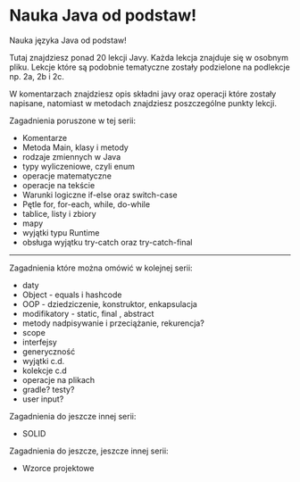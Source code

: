 # Nauka Java od podstaw!
Nauka języka Java od podstaw!

Tutaj znajdziesz ponad 20 lekcji Javy. Każda lekcja znajduje się w osobnym pliku. Lekcje które są podobnie tematyczne zostały podzielone na podlekcje np. 2a, 2b i 2c.

W komentarzach znajdziesz opis składni javy oraz operacji które zostały napisane, natomiast w metodach znajdziesz poszczególne punkty lekcji. 

Zagadnienia poruszone w tej serii:
* Komentarze
* Metoda Main, klasy i metody
* rodzaje zmiennych w Java
* typy wyliczeniowe, czyli enum
* operacje matematyczne
* operacje na tekście
* Warunki logiczne if-else oraz switch-case
* Pętle for, for-each, while, do-while
* tablice, listy i zbiory
* mapy
* wyjątki typu Runtime
* obsługa wyjątku try-catch oraz try-catch-final

---

Zagadnienia które można omówić w kolejnej serii:
* daty
* Object - equals i hashcode
* OOP - dziedziczenie, konstruktor, enkapsulacja
* modifikatory - static, final , abstract
* metody nadpisywanie i przeciążanie, rekurencja?
* scope
* interfejsy
* generyczność
* wyjątki c.d.
* kolekcje c.d
* operacje na plikach
* gradle? testy?
* user input?

Zagadnienia do jeszcze innej serii:
* SOLID

Zagadnienia do jeszcze, jeszcze innej serii:
* Wzorce projektowe